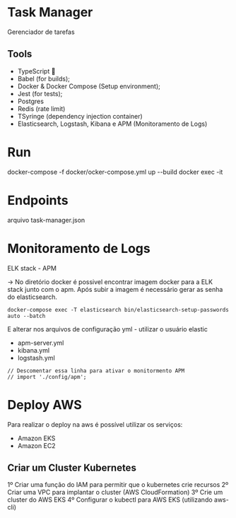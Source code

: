 # Task Manager
Gerenciador de tarefas

## Tools

- TypeScript 💙
- Babel (for builds);
- Docker & Docker Compose (Setup environment);
- Jest (for tests);
- Postgres
- Redis (rate limit)
- TSyringe (dependency injection container)
- Elasticsearch, Logstash, Kibana e APM (Monitoramento de Logs)


# Run
  docker-compose -f docker/ocker-compose.yml up --build
  docker exec -it 



# Endpoints 

  arquivo task-manager.json


# Monitoramento de Logs

  ELK stack - APM

  -> No diretório docker é possivel encontrar imagem docker para a ELK stack junto com o apm.
  Após subir a imagem é necessário gerar as senha do elasticsearch.

  ```
  docker-compose exec -T elasticsearch bin/elasticsearch-setup-passwords auto --batch
  ``` 

  E alterar nos arquivos de configuração yml - utilizar o usuário elastic
  - apm-server.yml
  - kibana.yml
  - logstash.yml


  ```
  // Descomentar essa linha para ativar o monitormento APM 
  // import './config/apm';
  ```




# Deploy AWS

Para realizar o deploy na aws é possível utilizar os serviços:
  - Amazon EKS
  - Amazon EC2

  ## Criar um Cluster Kubernetes 
  1º Criar uma função do IAM para permitir que o kubernetes crie recursos
  2º Criar uma VPC para implantar o cluster (AWS CloudFormation)
  3º Crie um cluster do AWS EKS
  4º Configurar o kubectl para AWS EKS (utilizando aws-cli)
  

